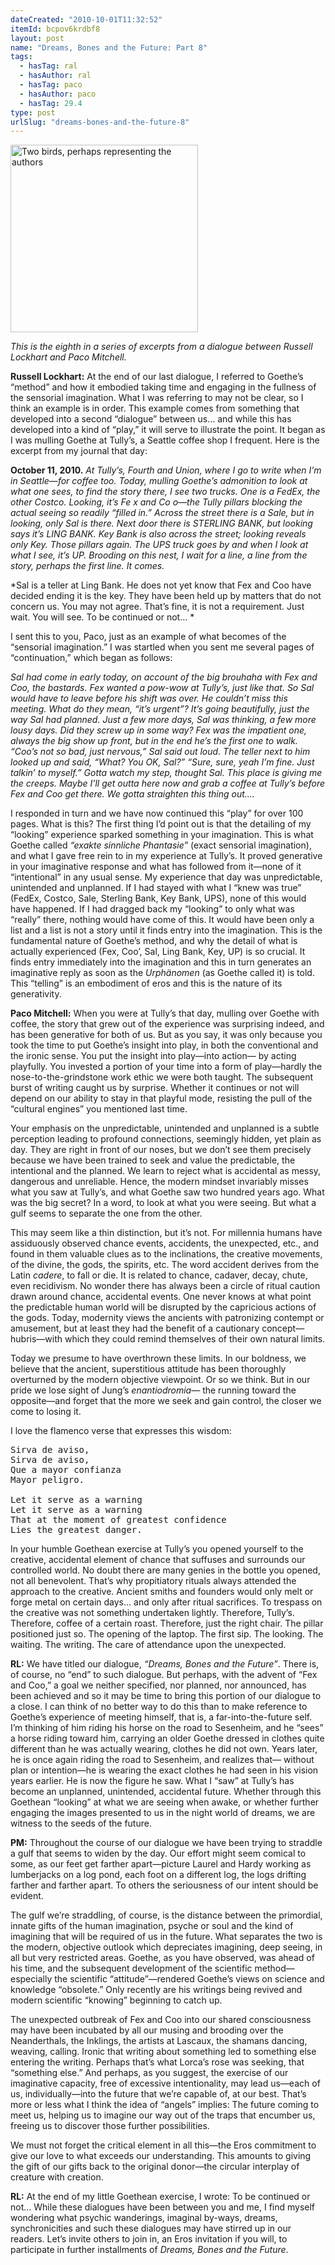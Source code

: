 ```yaml
---
dateCreated: "2010-10-01T11:32:52"
itemId: bcpov6krdbf8
layout: post
name: "Dreams, Bones and the Future: Part 8"
tags:
  - hasTag: ral
  - hasAuthor: ral
  - hasTag: paco
  - hasAuthor: paco
  - hasTag: 29.4
type: post
urlSlug: "dreams-bones-and-the-future-8"
---
```


<img src="../images/post-bcpov6krdbf2-0.jpg" height="auto" alt="Two birds, perhaps representing the authors" style="width: 300px; margin: auto;"/>

*This is the eighth in a series of excerpts from a dialogue between Russell Lockhart and Paco Mitchell.*

**Russell Lockhart:** At the end of our last dialogue, I referred to Goethe’s “method” and how it embodied taking time and engaging in the fullness of the sensorial imagination. What I was referring to may not be clear, so I think an example is in order. This example comes from something that developed into a second “dialogue” between us... and while this has developed into a kind of “play,” it will serve to illustrate the point. It began as I was mulling Goethe at Tully’s, a Seattle coffee shop I frequent. Here is the excerpt from my journal that day: 

**October 11, 2010.** *At Tully’s, Fourth and Union, where I go to write when I’m in Seattle—for coffee too. Today, mulling Goethe’s admonition to look at what one sees, to find the story there, I see two trucks. One is a FedEx, the other Costco. Looking, it’s Fe x and Co o—the Tully pillars blocking the actual seeing so readily “filled in.” Across the street there is a Sale, but in looking, only Sal is there. Next door there is STERLING BANK, but looking says it’s LING BANK. Key Bank is also across the street; looking reveals only Key. Those pillars again. The UPS truck goes by and when I look at what I see, it’s UP. Brooding on this nest, I wait for a line, a line from the story, perhaps the first line. It comes.*

*Sal is a teller at Ling Bank. He does not yet know that Fex and Coo have decided ending it is the key. They have been held up by matters that do not concern us. You may not agree. That’s fine, it is not a requirement. Just wait. You will see. To be continued or not... *

I sent this to you, Paco, just as an example of what becomes of the “sensorial imagination.” I was startled when you sent me several pages of “continuation,” which began as follows: 

*Sal had come in early today, on account of the big brouhaha with Fex and Coo, the bastards. Fex wanted a pow-wow at Tully’s, just like that. So Sal would have to leave before his shift was over. He couldn’t miss this meeting. What do they mean, “it’s urgent”? It’s going beautifully, just the way Sal had planned. Just a few more days, Sal was thinking, a few more lousy days. Did they screw up in some way? Fex was the impatient one, always the big show up front, but in the end he’s the first one to walk. “Coo’s not so bad, just nervous,” Sal said out loud. The teller next to him looked up and said, “What? You OK, Sal?” “Sure, sure, yeah I’m fine. Just talkin’ to myself.” Gotta watch my step, thought Sal. This place is giving me the creeps. Maybe I’ll get outta here now and grab a coffee at Tully’s before Fex and Coo get there. We gotta straighten this thing out....* 

I responded in turn and we have now continued this “play” for over 100 pages. What is this? The first thing I’d point out is that the detailing of my “looking” experience sparked something in your imagination. This is what Goethe called *“exakte sinnliche Phantasie”* (exact sensorial imagination), and what I gave free rein to in my experience at Tully’s. It proved generative in your imaginative response and what has followed from it—none of it “intentional” in any usual sense. My experience that day was unpredictable, unintended and unplanned. If I had stayed with what I “knew was true” (FedEx, Costco, Sale, Sterling Bank, Key Bank, UPS), none of this would have happened. If I had dragged back my “looking” to only what was “really” there, nothing would have come of this. It would have been only a list and a list is not a story until it finds entry into the imagination. This is the fundamental nature of Goethe’s method, and why the detail of what is actually experienced (Fex, Coo’, Sal, Ling Bank, Key, UP) is so crucial. It finds entry immediately into the imagination and this in turn generates an imaginative reply as soon as the *Urphänomen* (as Goethe called it) is told. This “telling” is an embodiment of eros and this is the nature of its generativity. 

**Paco Mitchell:** When you were at Tully’s that day, mulling over Goethe with coffee, the story that grew out of the experience was surprising indeed, and has been generative for both of us. But as you say, it was only because you took the time to put Goethe’s insight into play, in both the conventional and the ironic sense. You put the insight into play—into action— by acting playfully. You invested a portion of your time into a form of play—hardly the nose-to-the-grindstone work ethic we were both taught. The subsequent burst of writing caught us by surprise. Whether it continues or not will depend on our ability to stay in that playful mode, resisting the pull of the “cultural engines” you mentioned last time. 

Your emphasis on the unpredictable, unintended and unplanned is a subtle perception leading to profound connections, seemingly hidden, yet plain as day. They are right in front of our noses, but we don’t see them precisely because we have been trained to seek and value the predictable, the intentional and the planned. We learn to reject what is accidental as messy, dangerous and unreliable. Hence, the modern mindset invariably misses what you saw at Tully’s, and what Goethe saw two hundred years ago. What was the big secret? In a word, to look at what you were seeing. But what a gulf seems to separate the one from the other. 

This may seem like a thin distinction, but it’s not. For millennia humans have assiduously observed chance events, accidents, the unexpected, etc., and found in them valuable clues as to the inclinations, the creative movements, of the divine, the gods, the spirits, etc. The word accident derives from the Latin *cadere*, to fall or die. It is related to chance, cadaver, decay, chute, even recidivism. No wonder there has always been a circle of ritual caution drawn around chance, accidental events. One never knows at what point the predictable human world will be disrupted by the capricious actions of the gods. Today, modernity views the ancients with patronizing contempt or amusement, but at least they had the benefit of a cautionary concept—hubris—with which they could remind themselves of their own natural limits. 

Today we presume to have overthrown these limits. In our boldness, we believe that the ancient, superstitious attitude has been thoroughly overturned by the modern objective viewpoint. Or so we think. But in our pride we lose sight of Jung’s *enantiodromia*— the running toward the opposite—and forget that the more we seek and gain control, the closer we come to losing it. 

I love the flamenco verse that expresses this wisdom: 

<pre>
Sirva de aviso, 
Sirva de aviso, 
Que a mayor confianza 
Mayor peligro. 

Let it serve as a warning 
Let it serve as a warning 
That at the moment of greatest confidence 
Lies the greatest danger. 
</pre>

In your humble Goethean exercise at Tully’s you opened yourself to the creative, accidental element of chance that suffuses and surrounds our controlled world. No doubt there are many genies in the bottle you opened, not all benevolent. That’s why propitiatory rituals always attended the approach to the creative. Ancient smiths and founders would only melt or forge metal on certain days... and only after ritual sacrifices. To trespass on the creative was not something undertaken lightly. Therefore, Tully’s. Therefore, coffee of a certain roast. Therefore, just the right chair. The pillar positioned just so. The opening of the laptop. The first sip. The looking. The waiting. The writing. The care of attendance upon the unexpected. 

**RL:** We have titled our dialogue, *“Dreams, Bones and the Future”*. There is, of course, no “end” to such dialogue. But perhaps, with the advent of “Fex and Coo,” a goal we neither specified, nor planned, nor announced, has been achieved and so it may be time to bring this portion of our dialogue to a close. I can think of no better way to do this than to make reference to Goethe’s experience of meeting himself, that is, a far-into-the-future self. I’m thinking of him riding his horse on the road to Sesenheim, and he “sees” a horse riding toward him, carrying an older Goethe dressed in clothes quite different than he was actually wearing, clothes he did not own. Years later, he is once again riding the road to Sesenheim, and realizes that— without plan or intention—he is wearing the exact clothes he had seen in his vision years earlier. He is now the figure he saw. What I “saw” at Tully’s has become an unplanned, unintended, accidental future. Whether through this Goethean “looking” at what we are seeing when awake, or whether further engaging the images presented to us in the night world of dreams, we are witness to the seeds of the future. 

**PM:** Throughout the course of our dialogue we have been trying to straddle a gulf that seems to widen by the day. Our effort might seem comical to some, as our feet get farther apart—picture Laurel and Hardy working as lumberjacks on a log pond, each foot on a different log, the logs drifting farther and farther apart. To others the seriousness of our intent should be evident. 

The gulf we’re straddling, of course, is the distance between the primordial, innate gifts of the human imagination, psyche or soul and the kind of imagining that will be required of us in the future. What separates the two is the modern, objective outlook which depreciates imagining, deep seeing, in all but very restricted areas. Goethe, as you have observed, was ahead of his time, and the subsequent development of the scientific method—especially the scientific “attitude”—rendered Goethe’s views on science and knowledge “obsolete.” Only recently are his writings being revived and modern scientific “knowing” beginning to catch up. 

The unexpected outbreak of Fex and Coo into our shared consciousness may have been incubated by all our musing and brooding over the Neanderthals, the Inklings, the artists at Lascaux, the shamans dancing, weaving, calling. Ironic that writing about something led to something else entering the writing. Perhaps that’s what Lorca’s rose was seeking, that “something else.” And perhaps, as you suggest, the exercise of our imaginative capacity, free of excessive intentionality, may lead us—each of us, individually—into the future that we’re capable of, at our best. That’s more or less what I think the idea of “angels” implies: The future coming to meet us, helping us to imagine our way out of the traps that encumber us, freeing us to discover those further possibilities. 

We must not forget the critical element in all this—the Eros commitment to give our love to what exceeds our understanding. This amounts to giving the gift of our gifts back to the original donor—the circular interplay of creature with creation. 

**RL:** At the end of my little Goethean exercise, I wrote: To be continued or not... While these dialogues have been between you and me, I find myself wondering what psychic wanderings, imaginal by-ways, dreams, synchronicities and such these dialogues may have stirred up in our readers. Let’s invite others to join in, an Eros invitation if you will, to participate in further installments of *Dreams, Bones and the Future*.

